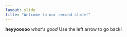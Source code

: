 ```yaml
---
layout: slide
title: "Welcome to our second slide!"
---
```

**heyyooooo** *what's good*
Use the left arrow to go back!
